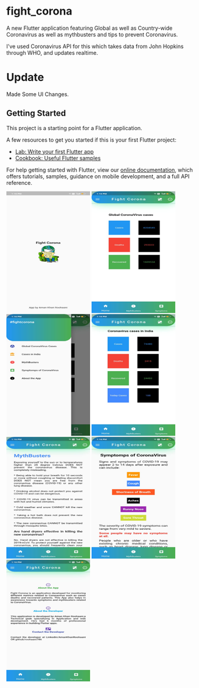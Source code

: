 # fight_corona

A new Flutter application featuring Global as well as Country-wide Coronavirus as well as mythbusters and tips to prevent Coronavirus.

I've used Coronavirus API for this which takes data from John Hopkins through WHO, and updates realtime.

# Update

Made Some UI Changes.

## Getting Started

This project is a starting point for a Flutter application.

A few resources to get you started if this is your first Flutter project:

- [Lab: Write your first Flutter app](https://flutter.dev/docs/get-started/codelab)
- [Cookbook: Useful Flutter samples](https://flutter.dev/docs/cookbook)

For help getting started with Flutter, view our
[online documentation](https://flutter.dev/docs), which offers tutorials,
samples, guidance on mobile development, and a full API reference.

<img src="WhatsApp Image 2020-05-13 at 1.17.11 PM.jpeg" width="220" height="320">
<img src="WhatsApp Image 2020-05-13 at 1.17.11 PM(1).jpeg" width="220" height="320">
<img src="WhatsApp Image 2020-05-13 at 1.17.11 PM(2).jpeg" width="220" height="320">
<img src="WhatsApp Image 2020-05-13 at 1.17.11 PM(3).jpeg" width="220" height="320">
<img src="WhatsApp Image 2020-05-13 at 1.17.11 PM(4).jpeg" width="220" height="320">
<img src="WhatsApp Image 2020-05-13 at 1.17.11 PM(5).jpeg" width="220" height="320">
<img src="WhatsApp Image 2020-05-13 at 1.17.11 PM(6).jpeg" width="220" height="320">


